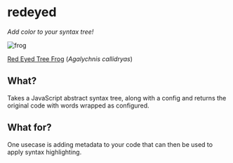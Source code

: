 # redeyed

*Add color to your syntax tree!*

![frog](http://allaboutfrogs.org/gallery/photos/redeyes/red1.gif)

[Red Eyed Tree Frog](http://allaboutfrogs.org/info/species/redeye.html) (*Agalychnis callidryas*)

## What?

Takes a JavaScript abstract syntax tree, along with a config and returns the original code with words wrapped as configured.

## What for?

One usecase is adding metadata to your code that can then be used to apply syntax highlighting.



